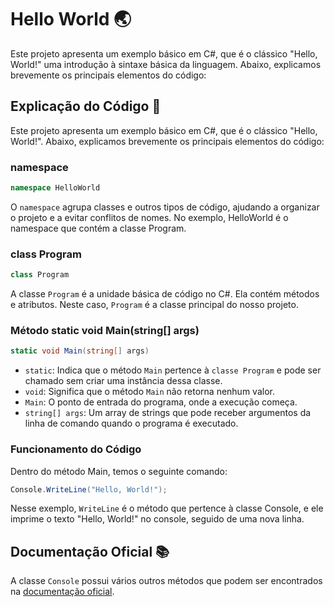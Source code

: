 # Hello World 🌏

Este projeto apresenta um exemplo básico em C#, que é o clássico "Hello, World!" uma introdução à sintaxe básica da linguagem. Abaixo, explicamos brevemente os principais elementos do código:

## Explicação do Código 📝

Este projeto apresenta um exemplo básico em C#, que é o clássico "Hello, World!". Abaixo, explicamos brevemente os principais elementos do código:

### namespace

```csharp
namespace HelloWorld
```

O `namespace` agrupa classes e outros tipos de código, ajudando a organizar o projeto e a evitar conflitos de nomes. No exemplo, HelloWorld é o namespace que contém a classe Program.

### class Program

```csharp
class Program
```

A classe `Program` é a unidade básica de código no C#. Ela contém métodos e atributos. Neste caso, `Program` é a classe principal do nosso projeto.

### Método static void Main(string[] args)

```csharp
static void Main(string[] args)
```

- `static`: Indica que o método `Main` pertence à `classe Program` e pode ser chamado sem criar uma instância dessa classe.
- `void`: Significa que o método `Main` não retorna nenhum valor.
- `Main`: O ponto de entrada do programa, onde a execução começa.
- `string[] args`: Um array de strings que pode receber argumentos da linha de comando quando o programa é executado.

### Funcionamento do Código

Dentro do método Main, temos o seguinte comando:

```csharp
Console.WriteLine("Hello, World!");
```

Nesse exemplo, `WriteLine` é o método que pertence à classe Console, e ele imprime o texto "Hello, World!" no console, seguido de uma nova linha.

## Documentação Oficial 📚

A classe `Console` possui vários outros métodos que podem ser encontrados na [documentação oficial](https://learn.microsoft.com/pt-br/dotnet/api/system.console?view=net-8.0).

